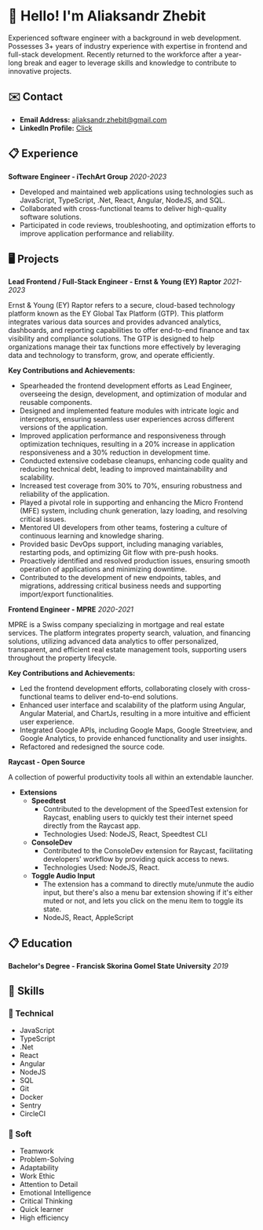 # 👋 Hello! I'm Aliaksandr Zhebit

<aside>
Experienced software engineer with a background in web development. Possesses 3+ years of industry experience with expertise in frontend and full-stack development. Recently returned to the workforce after a year-long break and eager to leverage skills and knowledge to contribute to innovative    projects.
</aside>


## ✉️ Contact

- **Email Address:** [aliaksandr.zhebit@gmail.com](mailto:aliaksandr.zhebit@gmail.com)
- **LinkedIn Profile:** [Click](https://www.linkedin.com/in/aliaksandr-zhebit-65489b272/)

## 📋 Experience


**Software Engineer - iTechArt Group** <i>2020-2023</i>

- Developed and maintained web applications using technologies such as JavaScript, TypeScript, .Net, React, Angular, NodeJS, and SQL.
- Collaborated with cross-functional teams to deliver high-quality software solutions.
- Participated in code reviews, troubleshooting, and optimization efforts to improve application performance and reliability.

## 🖥️ Projects

**Lead Frontend / Full-Stack Engineer - Ernst & Young (EY) Raptor** <i>2021-2023</i>


Ernst & Young (EY) Raptor refers to a secure, cloud-based technology platform known as the EY Global Tax Platform (GTP). This platform integrates various data sources and provides advanced analytics, dashboards, and reporting capabilities to offer end-to-end finance and tax visibility and compliance solutions. The GTP is designed to help organizations manage their tax functions more effectively by leveraging data and technology to transform, grow, and operate efficiently.

**Key Contributions and Achievements:**

- Spearheaded the frontend development efforts as Lead Engineer, overseeing the design, development, and optimization of modular and reusable components.
- Designed and implemented feature modules with intricate logic and interceptors, ensuring seamless user experiences across different versions of the application.
- Improved application performance and responsiveness through optimization techniques, resulting in a 20% increase in application responsiveness and a 30% reduction in development time.
- Conducted extensive codebase cleanups, enhancing code quality and reducing technical debt, leading to improved maintainability and scalability.
- Increased test coverage from 30% to 70%, ensuring robustness and reliability of the application.
- Played a pivotal role in supporting and enhancing the Micro Frontend (MFE) system, including chunk generation, lazy loading, and resolving critical issues.
- Mentored UI developers from other teams, fostering a culture of continuous learning and knowledge sharing.
- Provided basic DevOps support, including managing variables, restarting pods, and optimizing Git flow with pre-push hooks.
- Proactively identified and resolved production issues, ensuring smooth operation of applications and minimizing downtime.
- Contributed to the development of new endpoints, tables, and migrations, addressing critical business needs and supporting import/export functionalities.

**Frontend Engineer - MPRE** <i>2020-2021</i>

MPRE is a Swiss company specializing in mortgage and real estate services. The platform integrates property search, valuation, and financing solutions, utilizing advanced data analytics to offer personalized, transparent, and efficient real estate management tools, supporting users throughout the property lifecycle.

**Key Contributions and Achievements:**

- Led the frontend development efforts, collaborating closely with cross-functional teams to deliver end-to-end solutions.
- Enhanced user interface and scalability of the platform using Angular, Angular Material, and ChartJs, resulting in a more intuitive and efficient user experience.
- Integrated Google APIs, including Google Maps, Google Streetview, and Google Analytics, to provide enhanced functionality and user insights.
- Refactored and redesigned the source code.

**Raycast - Open Source**

A collection of powerful productivity tools all within an extendable launcher. 

- **Extensions**
    - **Speedtest**
        - Contributed to the development of the SpeedTest extension for Raycast, enabling users to quickly test their internet speed directly from the Raycast app.
        - Technologies Used: NodeJS, React, Speedtest CLI
    - **ConsoleDev**
        - Contributed to the ConsoleDev extension for Raycast, facilitating developers' workflow by providing quick access to news.
        - Technologies Used: NodeJS, React.
    - **Toggle Audio Input**
        - The extension has a command to directly mute/unmute the audio input, but there's also a menu bar extension showing if it's either muted or not, and lets you click on the menu item to toggle its state.
        - NodeJS, React, AppleScript

## 📋 Education


**Bachelor's Degree - Francisk Skorina Gomel State University**   <i>2019</i>


## 🥷 Skills


### 🥷 Technical

- JavaScript
- TypeScript
- .Net
- React
- Angular
- NodeJS
- SQL
- Git
- Docker
- Sentry
- CircleCI

### 🥷 Soft

- Teamwork
- Problem-Solving
- Adaptability
- Work Ethic
- Attention to Detail
- Emotional Intelligence
- Critical Thinking
- Quick learner
- High efficiency
